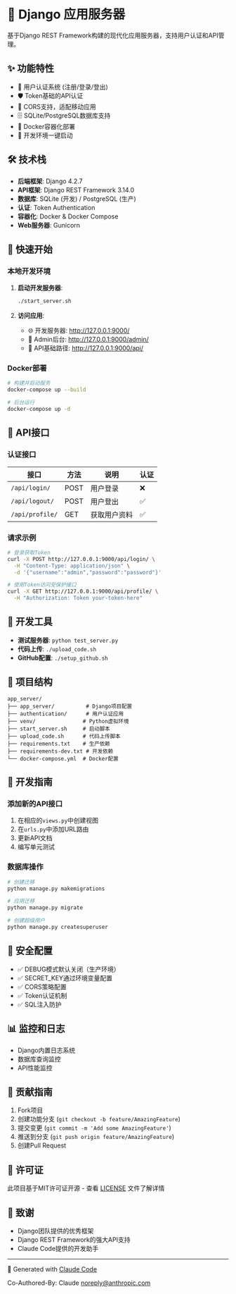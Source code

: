 # 🚀 Django 应用服务器

基于Django REST Framework构建的现代化应用服务器，支持用户认证和API管理。

## ✨ 功能特性

- 🔐 用户认证系统 (注册/登录/登出)
- 🛡️ Token基础的API认证
- 📱 CORS支持，适配移动应用
- 🗄️ SQLite/PostgreSQL数据库支持
- 🐳 Docker容器化部署
- 🔧 开发环境一键启动

## 🛠️ 技术栈

- **后端框架**: Django 4.2.7
- **API框架**: Django REST Framework 3.14.0
- **数据库**: SQLite (开发) / PostgreSQL (生产)
- **认证**: Token Authentication
- **容器化**: Docker & Docker Compose
- **Web服务器**: Gunicorn

## 🚀 快速开始

### 本地开发环境

1. **启动开发服务器**:
   ```bash
   ./start_server.sh
   ```

2. **访问应用**:
   - 🌐 开发服务器: http://127.0.0.1:9000/
   - 🔐 Admin后台: http://127.0.0.1:9000/admin/
   - 📡 API基础路径: http://127.0.0.1:9000/api/

### Docker部署

```bash
# 构建并启动服务
docker-compose up --build

# 后台运行
docker-compose up -d
```

## 📡 API接口

### 认证接口

| 接口 | 方法 | 说明 | 认证 |
|------|------|------|------|
| `/api/login/` | POST | 用户登录 | ❌ |
| `/api/logout/` | POST | 用户登出 | ✅ |
| `/api/profile/` | GET | 获取用户资料 | ✅ |

### 请求示例

```bash
# 登录获取Token
curl -X POST http://127.0.0.1:9000/api/login/ \
  -H "Content-Type: application/json" \
  -d '{"username":"admin","password":"password"}'

# 使用Token访问受保护接口
curl -X GET http://127.0.0.1:9000/api/profile/ \
  -H "Authorization: Token your-token-here"
```

## 🔧 开发工具

- **测试服务器**: `python test_server.py`
- **代码上传**: `./upload_code.sh`
- **GitHub配置**: `./setup_github.sh`

## 📝 项目结构

```
app_server/
├── app_server/          # Django项目配置
├── authentication/      # 用户认证应用
├── venv/               # Python虚拟环境
├── start_server.sh     # 启动脚本
├── upload_code.sh      # 代码上传脚本
├── requirements.txt    # 生产依赖
├── requirements-dev.txt # 开发依赖
└── docker-compose.yml  # Docker配置
```

## 🌟 开发指南

### 添加新的API接口

1. 在相应的`views.py`中创建视图
2. 在`urls.py`中添加URL路由
3. 更新API文档
4. 编写单元测试

### 数据库操作

```bash
# 创建迁移
python manage.py makemigrations

# 应用迁移
python manage.py migrate

# 创建超级用户
python manage.py createsuperuser
```

## 🔐 安全配置

- ✅ DEBUG模式默认关闭（生产环境）
- ✅ SECRET_KEY通过环境变量配置
- ✅ CORS策略配置
- ✅ Token认证机制
- ✅ SQL注入防护

## 📊 监控和日志

- Django内置日志系统
- 数据库查询监控
- API性能监控

## 🤝 贡献指南

1. Fork项目
2. 创建功能分支 (`git checkout -b feature/AmazingFeature`)
3. 提交变更 (`git commit -m 'Add some AmazingFeature'`)
4. 推送到分支 (`git push origin feature/AmazingFeature`)
5. 创建Pull Request

## 📄 许可证

此项目基于MIT许可证开源 - 查看 [LICENSE](LICENSE) 文件了解详情

## 🙏 致谢

- Django团队提供的优秀框架
- Django REST Framework的强大API支持
- Claude Code提供的开发助手

---

🤖 Generated with [Claude Code](https://claude.ai/code)

Co-Authored-By: Claude <noreply@anthropic.com>